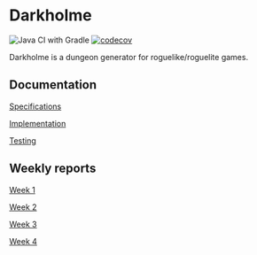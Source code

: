 # Darkholme

![Java CI with Gradle](https://github.com/Eelinki/Darkholme-tiralabra2021/workflows/Java%20CI%20with%20Gradle/badge.svg)
[![codecov](https://codecov.io/gh/Eelinki/Darkholme-tiralabra2021/branch/main/graph/badge.svg?token=FHRHUZ1Q0F)](https://codecov.io/gh/Eelinki/Darkholme-tiralabra2021)

Darkholme is a dungeon generator for roguelike/roguelite games.


## Documentation

[Specifications](https://github.com/Eelinki/Darkholme-tiralabra2021/blob/main/documentation/specifications.md)

[Implementation](https://github.com/Eelinki/Darkholme-tiralabra2021/blob/main/documentation/implementation.md)

[Testing](https://github.com/Eelinki/Darkholme-tiralabra2021/blob/main/documentation/testing.md)


## Weekly reports

[Week 1](https://github.com/Eelinki/Darkholme-tiralabra2021/blob/main/documentation/weekly_reports/week1.md)

[Week 2](https://github.com/Eelinki/Darkholme-tiralabra2021/blob/main/documentation/weekly_reports/week2.md)

[Week 3](https://github.com/Eelinki/Darkholme-tiralabra2021/blob/main/documentation/weekly_reports/week3.md)

[Week 4](https://github.com/Eelinki/Darkholme-tiralabra2021/blob/main/documentation/weekly_reports/week4.md)
